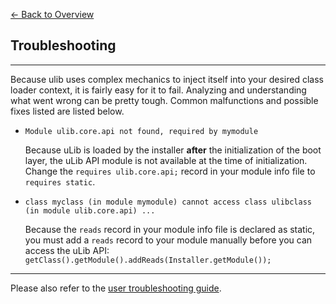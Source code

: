 [<- Back to Overview](../Readme.md)

## Troubleshooting

---

Because ulib uses complex mechanics to inject itself into your desired class loader context, it is fairly easy for it to
fail. Analyzing and understanding what went wrong can be pretty tough. Common malfunctions and possible fixes listed are
listed below.

- ```
  Module ulib.core.api not found, required by mymodule
  ```
  Because uLib is loaded by the installer **after** the initialization of the boot layer, the uLib API module is not
  available at the time of initialization. Change the `requires ulib.core.api;` record in your module info file
  to `requires static`.
- ```
  class myclass (in module mymodule) cannot access class ulibclass (in module ulib.core.api) ...
  ```
  Because the `reads` record in your module info file is declared as static, you must add a `reads` record to your
  module manually before you can access the uLib API: `getClass().getModule().addReads(Installer.getModule());`

---

Please also refer to the [user troubleshooting guide](../Troubleshooting.md).